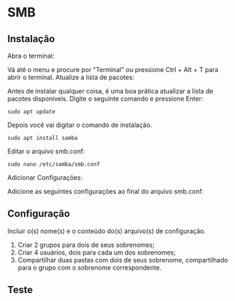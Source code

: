 # SMB

## Instalação

Abra o terminal:

Vá até o menu e procure por "Terminal" ou pressione Ctrl + Alt + T para abrir o terminal.
Atualize a lista de pacotes:

Antes de instalar qualquer coisa, é uma boa prática atualizar a lista de pacotes disponíveis. Digite o seguinte comando e pressione Enter:


```
sudo apt update

```

Depois você vai digitar o comando de instalação.

```
sudo apt install samba

```

Editar o arquivo smb.conf:

```
sudo nano /etc/samba/smb.conf
```

Adicionar Configurações:

Adicione as seguintes configurações ao final do arquivo smb.conf:

## Configuração

Incluir o(s) nome(s) e o conteúdo do(s) arquivo(s) de configuração.

1. Criar 2 grupos para dois de seus sobrenomes;
2. Criar 4 usuários, dois para cada um dos sobrenomes;
3. Compartilhar duas pastas com dois de seus sobrenome, compartilhado para o grupo com o sobrenome correspondente.

## Teste


